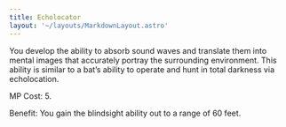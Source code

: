 ```yaml
---
title: Echolocator
layout: '~/layouts/MarkdownLayout.astro'
---
```

You develop the ability to absorb sound waves and translate them into mental
images that accurately portray the surrounding environment. This ability is
similar to a bat’s ability to operate and hunt in total darkness via
echolocation.

MP Cost: 5.

Benefit: You gain the blindsight ability out to a range of 60 feet.

